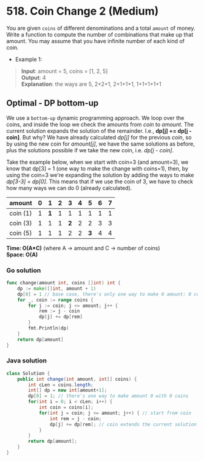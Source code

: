 # 518. Coin Change 2 (Medium)

You are given `coins` of different denominations and a total `amount` of money. Write a function to
compute the number of combinations that make up that amount. You may assume that you have infinite
number of each kind of coin.

- Example 1:
> **Input**: amount = 5, coins = [1, 2, 5] <br>
> **Output**: 4 <br>
> **Explanation**: the ways are 5, 2+2+1, 2+1+1+1, 1+1+1+1+1

## Optimal - DP bottom-up
We use a `bottom-up` dynamic programming approach. We loop over the coins, and inside the loop we
check the amounts from *coin* to *amount*. The current solution expands the solution of the
remainder. I.e., **dp[j] += dp[j - coin]**. But why? We have already calculated *dp[j]* for the 
previous *coin*, so by using the new coin for *amount[j]*, we have the same solutions as before,
plus the solutions possible if we take the new coin, i.e. *dp[j - coin]*. 

Take the example below, when we start with coin=3 (and amount=3), we know that dp[3] = 1 (one way to
make the change with coins=1), then, by using the coin=3 we're expanding the solution by adding the
ways to make *dp[3-3] = dp[0]*. This means that if we use the coin of 3, we have to check how many
ways we can do 0 (already calculated).

amount | 0 | 1 | 2 | 3 | 4 | 5 | 6 | 7
--- | --- | --- | --- | --- | --- | --- | --- | ---
coin (1) | 1 | **1** | 1 | 1 | 1 | 1 | 1 | 1
coin (3) | 1 | 1 | 1 | **2** | 2 | 2 | 3 | 3
coin (5) | 1 | 1 | 1 | 2 | 2 | **3** | 4 | 4

**Time: O(A\*C)** (where A -> amount and C -> number of coins) <br> **Space: O(A)**

### Go solution
```go
func change(amount int, coins []int) int {
    dp := make([]int, amount + 1)
    dp[0] = 1 // base case, there's only one way to make 0 amount: 0 coins
    for _, coin := range coins {
        for j := coin; j <= amount; j++ {
            rem := j - coin
            dp[j] += dp[rem]
        }
        fmt.Println(dp)
    }
    return dp[amount]
}
```
### Java solution
```java
class Solution {
    public int change(int amount, int[] coins) {
        int cLen = coins.length;
        int[] dp = new int[amount+1];
        dp[0] = 1; // there's one way to make amount 0 with 0 coins
        for(int i = 0; i < cLen; i++) {
            int coin = coins[i];
            for(int j = coin; j <= amount; j++) { // start from coin
                int rem = j - coin;
                dp[j] += dp[rem]; // coin extends the current solution plus the solutions on dp[rem]
            }
        }
        return dp[amount];
    }
}
```